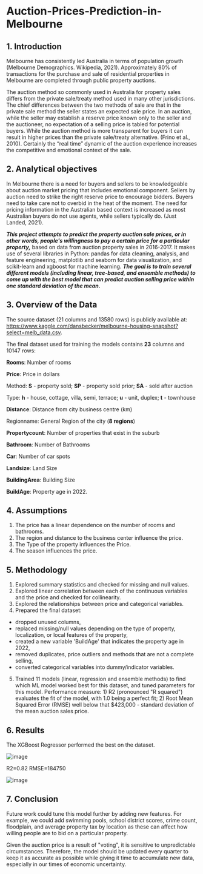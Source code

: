 # Auction-Prices-Prediction-in-Melbourne

## **1.	Introduction**

Melbourne has consistently led Australia in terms of population growth (Melbourne Demographics. Wikipedia, 2021). Approximately 80% of transactions for the purchase and sale of residential properties in Melbourne are completed through public property auctions.

The auction method so commonly used in Australia for property sales differs from the private sale/treaty method used in many other jurisdictions. The chief differences between the two methods of sale are that in the private sale method the seller states an expected sale price. In an auction, while the seller may establish a reserve price known only to the seller and the auctioneer, no expectation of a selling price is tabled for potential buyers. While the auction method is more transparent for buyers it can result in higher prices than the private sale/treaty alternative. (Frino et al., 2010). Certainly the “real time” dynamic of the auction experience increases the competitive and emotional context of the sale.

## **2.	Analytical objectives**

In Melbourne there is a need for buyers and sellers to be knowledgeable about auction market pricing that includes emotional component. Sellers by auction need to strike the right reserve price to encourage bidders. Buyers need to take care not to overbid in the heat of the moment. The need for pricing information in the Australian based context is increased as most Australian buyers do not use agents, while sellers typically do. (Just Landed, 2021).

***This project attempts to predict the property auction sale prices, or in other words, people's willingness to pay a certain price for a particular property,*** based on data from auction property sales in 2016-2017. It makes use of several libraries in Python: pandas for data cleaning, analysis, and feature engineering, matplotlib and seaborn for data visualization, and scikit-learn and xgboost for machine learning. ***The goal is to train several different models (including linear, tree-based, and ensemble methods) to come up with the best model that can predict auction selling price within one standard deviation of the mean.***

## **3.	Overview of the Data**

The source dataset (21 columns and 13580 rows) is publicly available at: https://www.kaggle.com/dansbecker/melbourne-housing-snapshot?select=melb_data.csv.

The final dataset used for training the models contains **23** columns and 10147 rows:

**Rooms**: Number of rooms

**Price**: Price in dollars

Method: **S** - property sold; **SP** - property sold prior; **SA** - sold after auction

Type: **h** - house, cottage, villa, semi, terrace; **u** - unit, duplex; **t** - townhouse

**Distance**: Distance from city business centre (km)

Regionname: General Region of the city (**8 regions**)

**Propertycount**: Number of properties that exist in the suburb

**Bathroom**: Number of Bathrooms

**Car**: Number of car spots

**Landsize**: Land Size

**BuildingArea**: Building Size

**BuildAge**: Property age in 2022.

## **4.	Assumptions**

1.	The price has a linear dependence on the number of rooms and bathrooms.
2.	The region and distance to the business center influence the price.
3.	The Type of the property influences the Price.
4.	The season influences the price.

## **5.	Methodology**

1. Explored summary statistics and checked for missing and null values.
2. Explored linear correlation between each of the continuous variables and the price and checked for collinearity.
3. Explored the relationships between price and categorical variables.
4. Prepared the final dataset:
 -	dropped unused columns,
 -	replaced missing/null values depending on the type of property, localization, or local features of the property,
 -	created a new variable 'BuildAge' that indicates the property age in 2022,
 -	removed duplicates, price outliers and methods that are not a complete selling,
 -	converted categorical variables into dummy/indicator variables.
5. Trained 11 models (linear, regression and ensemble methods) to find which ML model worked best for this dataset, and tuned parameters for this model. Performance measure: 1) R2 (pronounced "R squared") evaluates the fit of the model, with 1.0 being a perfect fit; 2) Root Mean Squared Error (RMSE) well below that $423,000 - standard deviation of the mean auction sales price. 

## **6. Results**

The XGBoost Regressor performed the best on the dataset.

![image](https://user-images.githubusercontent.com/95148782/184517039-1610e668-ec97-4054-85b8-997bf49079a3.png)


R2=0.82
RMSE=184750

![image](https://user-images.githubusercontent.com/95148782/184517045-e54d8b59-ed84-43a9-9b45-16689ba1ac1f.png)

## **7. Conclusion**

Future work could tune this model further by adding new features. For example, we could add swimming pools, school district scores, crime count, floodplain, and average property tax by location as these can affect how willing people are to bid on a particular property. 

Given the auction price is a result of "voting", it is sensitive to unpredictable circumstances. Therefore, the model should be updated every quarter to keep it as accurate as possible while giving it time to accumulate new data, especially in our times of economic uncertainty.


